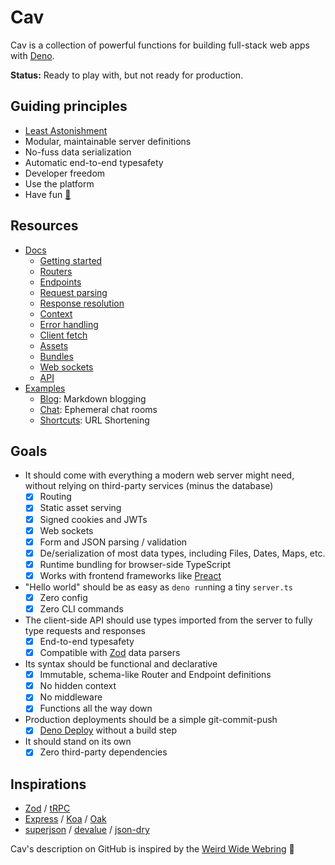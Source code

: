 # Cav

Cav is a collection of powerful functions for building full-stack web apps with
[Deno](https://deno.land).

**Status:** Ready to play with, but not ready for production.

## Guiding principles

- [Least
  Astonishment](https://en.wikipedia.org/wiki/Principle_of_least_astonishment)
- Modular, maintainable server definitions
- No-fuss data serialization
- Automatic end-to-end typesafety
- Developer freedom
- Use the platform
- Have fun [🌈](https://www.youtube.com/watch?v=g_y15ozNchY)

## Resources

- [Docs](./docs/README.md)
  - [Getting started](./docs/getting-started.md)
  - [Routers](./docs/routers.md)
  - [Endpoints](./docs/request-parsing.md)
  - [Request parsing](./docs/request-parsing.md)
  - [Response resolution](./docs/response-resolution.md)
  - [Context](./docs/context.md)
  - [Error handling](./docs/error-handling.md)
  - [Client fetch](./docs/client-fetch.md)
  - [Assets](./docs/assets.md)
  - [Bundles](./docs/bundles.md)
  - [Web sockets](./docs/web-sockets.md)
  - [API](./docs/api.md)
- [Examples](./examples/README.md)
  - [Blog](./examples/blog): Markdown blogging
  - [Chat](./examples/chat): Ephemeral chat rooms
  - [Shortcuts](./examples/shortcuts): URL Shortening

## Goals

- It should come with everything a modern web server might need, without relying
  on third-party services (minus the database)
  - [x] Routing
  - [x] Static asset serving
  - [x] Signed cookies and JWTs
  - [x] Web sockets
  - [x] Form and JSON parsing / validation
  - [x] De/serialization of most data types, including Files, Dates, Maps, etc.
  - [x] Runtime bundling for browser-side TypeScript
  - [x] Works with frontend frameworks like [Preact](https://preactjs.com)
- "Hello world" should be as easy as `deno run`ning a tiny `server.ts`
  - [x] Zero config
  - [x] Zero CLI commands
- The client-side API should use types imported from the server to fully type
  requests and responses
  - [x] End-to-end typesafety
  - [x] Compatible with [Zod](https://github.com/colinhacks/zod) data parsers
- Its syntax should be functional and declarative
  - [x] Immutable, schema-like Router and Endpoint definitions
  - [x] No hidden context
  - [x] No middleware
  - [x] Functions all the way down
- Production deployments should be a simple git-commit-push
  - [x] [Deno Deploy](https://deno.com) without a build step
- It should stand on its own
  - [x] Zero third-party dependencies

## Inspirations

- [Zod](https://github.com/colinhacks/zod) / [tRPC](https://trpc.io)
- [Express](https://expressjs.com/) / [Koa](https://koajs.com/) /
  [Oak](https://oakserver.github.io/oak/)
- [superjson](https://github.com/blitz-js/superjson) /
  [devalue](https://github.com/Rich-Harris/devalue) /
  [json-dry](https://github.com/11ways/json-dry)

Cav's description on GitHub is inspired by the [Weird Wide
Webring](https://weirdwidewebring.net) 🤙